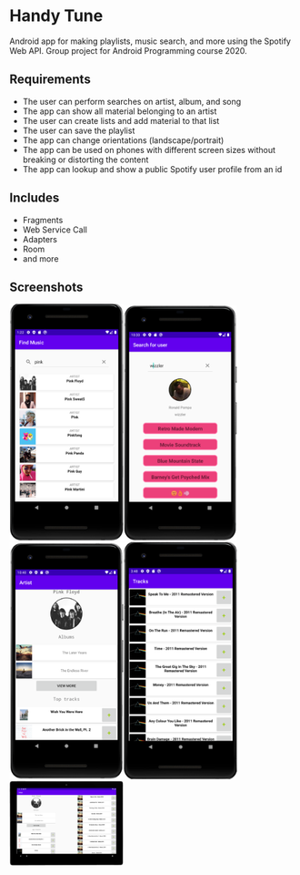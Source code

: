 # Handy Tune
Android app for making playlists, music search, and more using the Spotify Web API. Group project for Android Programming course 2020.

## Requirements
* The user can perform searches on artist, album, and song
* The app can show all material belonging to an artist
* The user can create lists and add material to that list
* The user can save the playlist
* The app can change orientations (landscape/portrait)
* The app can be used on phones with different screen sizes without breaking or distorting the content
* The app can lookup and show a public Spotify user profile from an id

## Includes
* Fragments
* Web Service Call
* Adapters
* Room 
* and more

## Screenshots
<img src="screenshots/search.png" width="200" title="Search"><img src="screenshots/user_search.png" width="200" title="Spotify user search">
<br/><img src="screenshots/artist.png" width="200" title="Artist"><img src="screenshots/tracks.png" width="200" title="Tracks">
<br/><img src="screenshots/tablet.png" width="200" title="Artist on tablet">
